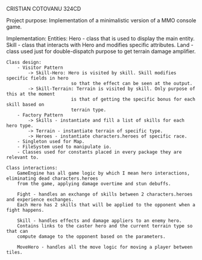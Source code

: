 CRISTIAN COTOVANU 324CD

Project purpose:
	Implementation of a minimalistic version of a MMO console game.

Implementation:
	Entities: 
		Hero - class that is used to display the main entity.
		Skill - class that interacts with Hero and modifies specific attributes.
		Land - class used just for double-dispatch purpose to get terrain damage amplifier.

	Class design:
		- Visitor Pattern
			-> Skill-Hero: Hero is visited by skill. Skill modifies specific fields in hero
							so that the effect can be seen at the output.
			-> Skill-Terrain: Terrain is visited by skill. Only purpose of this at the moment
							is that of getting the specific bonus for each skill based on 
							terrain type.
		- Factory Pattern
			-> Skills - instantiate and fill a list of skills for each hero type.
			-> Terrain - instantiate terrain of specific type.
			-> Heroes - instantiate characters.heroes of specific race.
		- Singleton used for Map.
		- FileSystem used to manipulate io.
		- Classes used for constants placed in every package they are relevant to.

	Class interactions:
		GameEngine has all game logic by which I mean hero interactions, eliminating dead characters.heroes
		from the game, applying damage overtime and stun debuffs.
		
		Fight - handles an exchange of skills between 2 characters.heroes and experience exchanges.
		Each Hero has 2 skills that will be applied to the opponent when a fight happens.
		
		Skill - handles effects and damage appliers to an enemy hero.
		Contains links to the caster hero and the current terrain type so that can
		compute damage to the opponent based on the parameters.

		MoveHero - handles all the move logic for moving a player between tiles.
